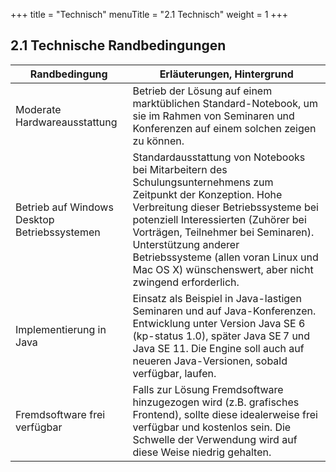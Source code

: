 +++
title = "Technisch"
menuTitle = "2.1 Technisch"
weight = 1
+++

## 2.1 Technische Randbedingungen

| Randbedingung | Erläuterungen, Hintergrund |
|---------------|----------------------------|
| Moderate Hardwareausstattung | Betrieb der Lösung auf einem marktüblichen Standard-Notebook, um sie im Rahmen von Seminaren und Konferenzen auf einem solchen zeigen zu können.|
| Betrieb auf Windows Desktop Betriebssystemen | Standardausstattung von Notebooks bei Mitarbeitern des Schulungsunternehmens zum Zeitpunkt der Konzeption. Hohe Verbreitung dieser Betriebssysteme bei potenziell Interessierten (Zuhörer bei Vorträgen, Teilnehmer bei Seminaren). Unterstützung anderer Betriebssysteme (allen voran Linux und Mac OS X) wünschenswert, aber nicht zwingend erforderlich.
| Implementierung in Java | Einsatz als Beispiel in Java-lastigen Seminaren und auf Java-Konferenzen.  Entwicklung unter Version Java SE 6 (kp-status 1.0), später Java SE 7 und Java SE 11. Die Engine soll auch auf neueren Java-Versionen, sobald verfügbar, laufen.
| Fremdsoftware frei verfügbar | Falls zur Lösung Fremdsoftware hinzugezogen wird (z.B. grafisches Frontend), sollte diese idealerweise frei verfügbar und kostenlos sein. Die Schwelle der Verwendung wird auf diese Weise niedrig gehalten. |
